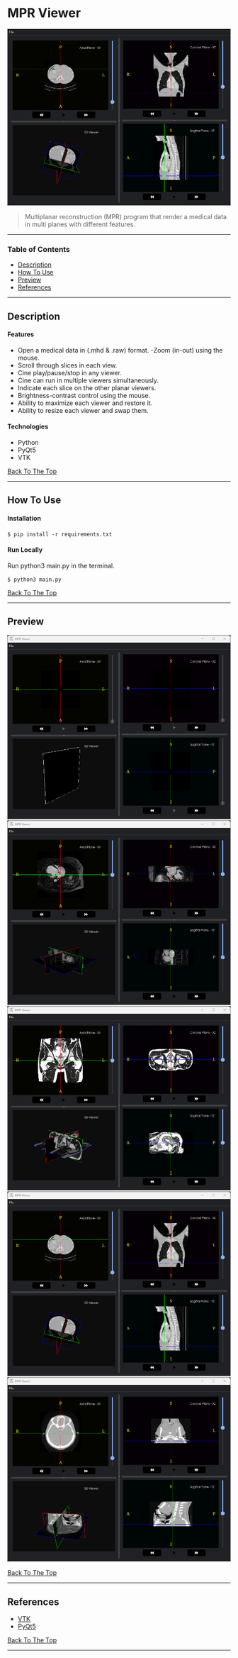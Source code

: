 # MPR Viewer

![Project Image](./docs/image3-copy.png)

> Multiplanar reconstruction (MPR) program that render a medical data in multi planes with different features.

---

### Table of Contents

- [Description](#description)
- [How To Use](#how-to-use)
- [Preview](#preview)
- [References](#references)

---

## Description

#### Features

- Open a medical data in (.mhd & .raw) format.
-Zoom (in-out) using the mouse.
- Scroll through slices in each view.
- Cine play/pause/stop in any viewer.
- Cine can run in multiple viewers simultaneously.
- Indicate each slice on the other planar viewers.
- Brightness-contrast control using the mouse.
- Ability to maximize each viewer and restore it.
- Ability to resize each viewer and swap them.

#### Technologies

- Python
- PyQt5
- VTK

[Back To The Top](#mpr-viewer)

---

## How To Use

#### Installation

```Terminal
$ pip install -r requirements.txt
```

#### Run Locally
Run python3 main.py in the terminal.
```Terminal
$ python3 main.py
```

[Back To The Top](#mpr-viewer)

---

## Preview

![Project Image](./docs/image0.png)
![Project Image](./docs/image1.png)
![Project Image](./docs/image2.png)
![Project Image](./docs/image3.png)
![Project Image](./docs/image4.png)

[Back To The Top](#mpr-viewer)

---

## References

- [VTK](https://vtk.org/)
- [PyQt5](https://pypi.org/project/PyQt5/)


[Back To The Top](#mpr-viewer)

---
